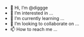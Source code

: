 - 👋 Hi, I’m @diggge
- 👀 I’m interested in ...
- 🌱 I’m currently learning ...
- 💞️ I’m looking to collaborate on ...
- 📫 How to reach me ...

<!---
diggge/diggge is a ✨ special ✨ repository because its `README.md` (this file) appears on your GitHub profile.
You can click the Preview link to take a look at your changes.
--->
